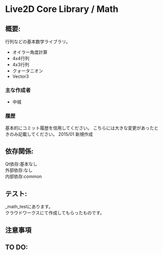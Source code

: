 ﻿# Live2D Core Library / Math


## 概要:

行列などの基本数学ライブラリ。

* オイラー角度計算
* 4x4行列
* 4x3行列
* クォータニオン
* Vector3

### 主な作成者
* 中城

### 履歴
基本的にコミット履歴を信用してください。
こちらには大きな変更があったときのみ記載してください。
2015/01 新規作成

## 依存関係:  
Qt依存:基本なし  
外部依存:なし  
内部依存:common  



## テスト:  

_math_testにあります。  
クラウドワークスにて作成してもらったものです。

## 注意事項


## TO DO:  

